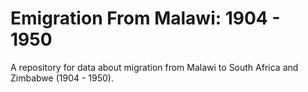 # Emigration From Malawi: 1904 - 1950
A repository for data about migration from Malawi to South Africa and Zimbabwe (1904 - 1950).
